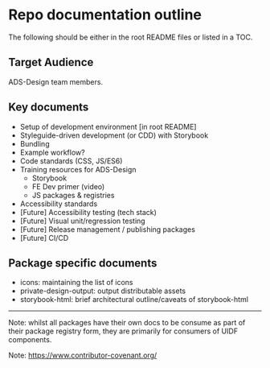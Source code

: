 # Repo documentation outline

The following should be either in the root README files or listed in a TOC.

## Target Audience

ADS-Design team members.

## Key documents

* Setup of development environment [in root README]
* Styleguide-driven development (or CDD) with Storybook
* Bundling
* Example workflow?
* Code standards (CSS, JS/ES6)
* Training resources for ADS-Design
  * Storybook
  * FE Dev primer (video)
  * JS packages & registries
* Accessibility standards
* [Future] Accessibility testing (tech stack)
* [Future] Visual unit/regression testing
* [Future] Release management / publishing packages
* [Future] CI/CD

## Package specific documents

* icons: maintaining the list of icons
* private-design-output: output distributable assets
* storybook-html: brief architectural outline/caveats of storybook-html

---

Note: whilst all packages have their own docs to be consume as part of their
package registry form, they are primarily for consumers of UIDF components.

Note: https://www.contributor-covenant.org/
